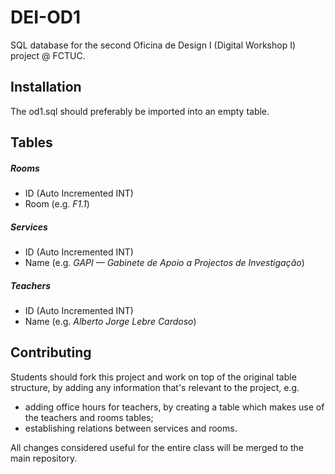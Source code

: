 # DEI-OD1

SQL database for the second Oficina de Design I (Digital Workshop I) project @ FCTUC.

## Installation

The od1.sql should preferably be imported into an empty table.

## Tables

##### Rooms
* ID (Auto Incremented INT)
* Room (e.g. _F1.1_)

##### Services
* ID (Auto Incremented INT)
* Name (e.g. _GAPI — Gabinete de Apoio a Projectos de Investigação_)

##### Teachers
* ID (Auto Incremented INT)
* Name (e.g. _Alberto Jorge Lebre Cardoso_)

## Contributing

Students should fork this project and work on top of the original table structure, by adding any information that's relevant to the project, e.g.

* adding office hours for teachers, by creating a table which makes use of the teachers and rooms tables;
* establishing relations between services and rooms.

All changes considered useful for the entire class will be merged to the main repository.